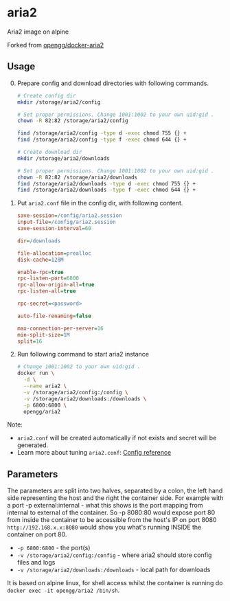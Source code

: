 # aria2
Aria2 image on alpine

Forked from [opengg/docker-aria2](https://github.com/OpenGG/docker-aria2)

## Usage

0. Prepare config and download directories with following commands.

    ```bash
    # Create config dir
    mkdir /storage/aria2/config

    # Set proper permissions. Change 1001:1002 to your own uid:gid .
    chown -R 82:82 /storage/aria2/config

    find /storage/aria2/config -type d -exec chmod 755 {} +
    find /storage/aria2/config -type f -exec chmod 644 {} +

    # Create download dir
    mkdir /storage/aria2/downloads

    # Set proper permissions. Change 1001:1002 to your own uid:gid .
    chown -R 82:82 /storage/aria2/downloads
    find /storage/aria2/downloads -type d -exec chmod 755 {} +
    find /storage/aria2/downloads -type f -exec chmod 644 {} +
    ```
0. Put `aria2.conf` file in the config dir, with following content.

    ```ini
    save-session=/config/aria2.session
    input-file=/config/aria2.session
    save-session-interval=60

    dir=/downloads

    file-allocation=prealloc
    disk-cache=128M

    enable-rpc=true
    rpc-listen-port=6800
    rpc-allow-origin-all=true
    rpc-listen-all=true

    rpc-secret=<password>

    auto-file-renaming=false

    max-connection-per-server=16
    min-split-size=1M
    split=16
    ```
0. Run following command to start aria2 instance

    ```bash
    # Change 1001:1002 to your own uid:gid .
    docker run \
      -d \
      --name aria2 \
      -v /storage/aria2/config:/config \
      -v /storage/aria2/downloads:/downloads \
      -p 6800:6800 \
      opengg/aria2
    ```

Note:
* `aria2.conf` will be created automatically if not exists and secret will be generated.
* Learn more about tuning `aria2.conf`: [Config reference](https://aria2.github.io/manual/en/html/aria2c.html#aria2-conf)

## Parameters

The parameters are split into two halves, separated by a colon, the left hand side representing the host and the right the container side.
For example with a port -p external:internal - what this shows is the port mapping from internal to external of the container.
So -p 8080:80 would expose port 80 from inside the container to be accessible from the host's IP on port 8080
`http://192.168.x.x:8080` would show you what's running INSIDE the container on port 80.


* `-p 6800:6800` - the port(s)
* `-v /storage/aria2/config:/config` - where aria2 should store config files and logs
* `-v /storage/aria2/downloads:/downloads` - local path for downloads

It is based on alpine linux, for shell access whilst the container is running do `docker exec -it opengg/aria2 /bin/sh`.
